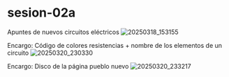 # sesion-02a
Apuntes de nuevos circuitos eléctricos
![20250318_153155](https://github.com/user-attachments/assets/fb7db682-5df3-4332-a177-ffa8544adb4d)

Encargo: Código de colores resistencias + nombre de los elementos de un circuito
![20250320_230330](https://github.com/user-attachments/assets/3f4e12e5-277e-41ca-b536-9e100c3a89c2)

Encargo: Disco de la página pueblo nuevo 
![20250320_233217](https://github.com/user-attachments/assets/9afe21e9-fdf1-448b-919f-df3d3ba5053a)
